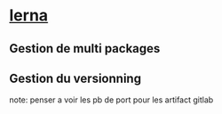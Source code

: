 # [lerna](https://www.npmjs.com/package/lerna)

## Gestion de multi packages
## Gestion du versionning

note: penser a voir les pb de port pour les artifact gitlab